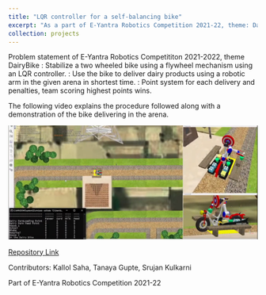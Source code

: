 ```yaml
---
title: "LQR controller for a self-balancing bike"
excerpt: "As a part of E-Yantra Robotics Competition 2021-22, theme: DairyBike.<br/><img src='/images/dairybike.png'>"
collection: projects
---
```


Problem statement of E-Yantra Robotics Competititon 2021-2022, theme DairyBike 
:   Stabilize a two wheeled bike using a flywheel mechanism using an LQR controller.
:   Use the bike to deliver dairy products using a robotic arm in the given arena in shortest time.
:   Point system for each delivery and penalties, team scoring highest points wins. 

The following video explains the procedure followed along with a demonstration of the bike delivering in the arena.

[<img src="/images/dairybike2.png">](https://youtu.be/JBToTeWyXHE "DairyBike")

[Repository Link](https://github.com/AshwinDisa/DairyBike1245)

Contributors: Kallol Saha, Tanaya Gupte, Srujan Kulkarni

Part of E-Yantra Robotics Competition 2021-22
